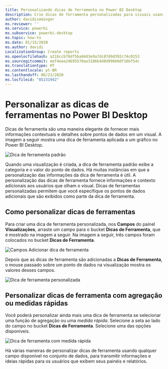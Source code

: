 ```yaml
---
title: Personalizando dicas de ferramenta no Power BI Desktop
description: Crie dicas de ferramenta personalizadas para visuais usando arrastar e soltar
author: davidiseminger
ms.reviewer: ''
ms.service: powerbi
ms.subservice: powerbi-desktop
ms.topic: how-to
ms.date: 01/15/2020
ms.author: davidi
LocalizationGroup: Create reports
ms.openlocfilehash: a21bccb78df5ba84d3e9a7dc07d9d392c74c0153
ms.sourcegitcommit: eef4eee24695570ae3186b4d8d99660df16bf54c
ms.translationtype: HT
ms.contentlocale: pt-BR
ms.lasthandoff: 06/23/2020
ms.locfileid: "85231942"
---
```

# <a name="customize-tooltips-in-power-bi-desktop"></a>Personalizar as dicas de ferramentas no Power BI Desktop

Dicas de ferramenta são uma maneira elegante de fornecer mais informações contextuais e detalhes sobre pontos de dados em um visual. A imagem a seguir mostra uma dica de ferramenta aplicada a um gráfico no Power BI Desktop.

![Dica de ferramenta padrão](media/desktop-custom-tooltips/custom-tooltips-1.png)

Quando uma visualização é criada, a dica de ferramenta padrão exibe a categoria e o valor do ponto de dados. Há muitas instâncias em que a personalização das informações da dica de ferramenta é útil. A personalização das dicas de ferramenta fornece informações e contexto adicionais aos usuários que olham o visual. Dicas de ferramentas personalizadas permitem que você especifique os pontos de dados adicionais que são exibidos como parte da dica de ferramenta.

## <a name="how-to-customize-tooltips"></a>Como personalizar dicas de ferramentas

Para criar uma dica de ferramenta personalizada, nos **Campos** do painel **Visualizações**, arraste um campo para o bucket **Dicas de Ferramenta**, que é mostrado na imagem a seguir. Na imagem a seguir, três campos foram colocados no bucket **Dicas de Ferramenta**.

![Campos Adicionar dica de ferramenta](media/desktop-custom-tooltips/custom-tooltips-2.png)

Depois que as dicas de ferramenta são adicionadas a **Dicas de Ferramenta**, o mouse passado sobre um ponto de dados na visualização mostra os valores desses campos.

![Dica de ferramenta personalizada](media/desktop-custom-tooltips/custom-tooltips-3.png)

## <a name="customizing-tooltips-with-aggregation-or-quick-measures"></a>Personalizar dicas de ferramenta com agregação ou medidas rápidas

Você poderá personalizar ainda mais uma dica de ferramenta se selecionar uma função de agregação ou uma *medida rápida*. Selecione a seta ao lado do campo no bucket **Dicas de Ferramenta**. Selecione uma das opções disponíveis.

![Dica de ferramenta com medida rápida](media/desktop-custom-tooltips/custom-tooltips-4.png)

Há várias maneiras de personalizar dicas de ferramenta usando qualquer campo disponível no conjunto de dados, para transmitir informações e ideias rápidas para os usuários que exibem seus painéis e relatórios.

